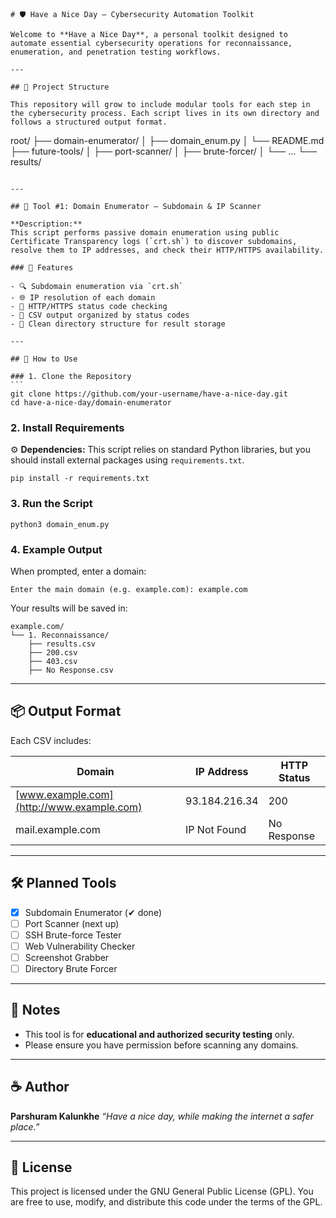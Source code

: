 ```
# 🛡️ Have a Nice Day – Cybersecurity Automation Toolkit

Welcome to **Have a Nice Day**, a personal toolkit designed to automate essential cybersecurity operations for reconnaissance, enumeration, and penetration testing workflows.

---

## 📁 Project Structure

This repository will grow to include modular tools for each step in the cybersecurity process. Each script lives in its own directory and follows a structured output format.

```

root/
├── domain-enumerator/
│   ├── domain\_enum.py
│   └── README.md
├── future-tools/
│   ├── port-scanner/
│   ├── brute-forcer/
│   └── ...
└── results/

````

---

## 📌 Tool #1: Domain Enumerator – Subdomain & IP Scanner

**Description:**  
This script performs passive domain enumeration using public Certificate Transparency logs (`crt.sh`) to discover subdomains, resolve them to IP addresses, and check their HTTP/HTTPS availability.

### 🔧 Features

- 🔍 Subdomain enumeration via `crt.sh`
- 🌐 IP resolution of each domain
- 📡 HTTP/HTTPS status code checking
- 📁 CSV output organized by status codes
- 📂 Clean directory structure for result storage

---

## 🚀 How to Use

### 1. Clone the Repository
```
git clone https://github.com/your-username/have-a-nice-day.git
cd have-a-nice-day/domain-enumerator
````

### 2. Install Requirements
 ⚙️ **Dependencies:** This script relies on standard Python libraries, but you should install external packages using `requirements.txt`.

```
pip install -r requirements.txt
```

### 3. Run the Script

```
python3 domain_enum.py
```

### 4. Example Output

When prompted, enter a domain:

```
Enter the main domain (e.g. example.com): example.com
```

Your results will be saved in:

```
example.com/
└── 1. Reconnaissance/
    ├── results.csv
    ├── 200.csv
    ├── 403.csv
    ├── No Response.csv
```

---

## 📦 Output Format

Each CSV includes:

| Domain                                    | IP Address    | HTTP Status |
| ----------------------------------------- | ------------- | ----------- |
| [www.example.com](http://www.example.com) | 93.184.216.34 | 200         |
| mail.example.com                          | IP Not Found  | No Response |

---

## 🛠 Planned Tools

* [x] Subdomain Enumerator (✔ done)
* [ ] Port Scanner (next up)
* [ ] SSH Brute-force Tester
* [ ] Web Vulnerability Checker
* [ ] Screenshot Grabber
* [ ] Directory Brute Forcer

---

## 🧠 Notes

* This tool is for **educational and authorized security testing** only.
* Please ensure you have permission before scanning any domains.

---

## ☕ Author

**Parshuram Kalunkhe**
*“Have a nice day, while making the internet a safer place.”*

---

## 📄 License

This project is licensed under the GNU General Public License (GPL).
You are free to use, modify, and distribute this code under the terms of the GPL.
